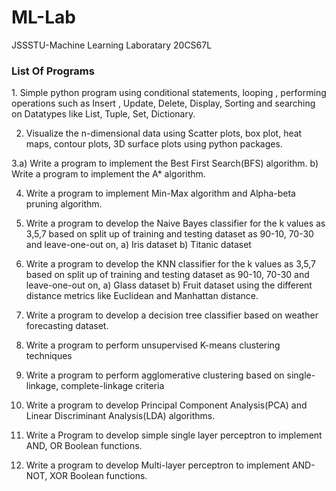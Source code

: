# ML-Lab
JSSSTU-Machine Learning Laboratary 20CS67L


<h3><b>List Of Programs</b></h3>

<p>
1. Simple python program using conditional statements, looping , performing operations such as Insert , Update, Delete, Display, Sorting and searching on Datatypes like List, Tuple, Set, Dictionary.

  2. Visualize the n-dimensional data using Scatter plots, box plot, heat maps, contour plots, 3D surface plots using python packages.

3.a) Write a program to implement the Best First Search(BFS) algorithm.
  b) Write a program to implement the A* algorithm.
  
4. Write a program to implement Min-Max algorithm and Alpha-beta pruning algorithm.

5. Write a program to develop the Naive Bayes classifier for the k values as 3,5,7 based on split up of training and testing dataset as 90-10, 70-30 and leave-one-out on,
  a) Iris dataset
  b) Titanic dataset

6. Write a program to develop the KNN classifier for the k values as 3,5,7 based on split up of training and testing dataset as 90-10, 70-30 and leave-one-out on,
  a) Glass dataset
  b) Fruit dataset
using the different distance metrics like Euclidean and Manhattan distance.

7. Write a program to develop a decision tree classifier based on weather forecasting dataset.

8. Write a program to perform unsupervised K-means clustering techniques

9. Write a program to perform agglomerative clustering based on single-linkage, complete-linkage criteria

10. Write a program to develop Principal Component Analysis(PCA) and Linear Discriminant Analysis(LDA) algorithms.

11. Write a Program to develop simple single layer perceptron to implement AND, OR Boolean functions.

12. Write a program to develop Multi-layer perceptron to implement AND-NOT, XOR Boolean functions.
</p>
